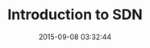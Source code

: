 ---
layout: post
title: "Introduction to SDN"
date: 2015-09-08 03:32:44
image: '/assets/img/'
description: 'SDN history and platforms'
tags:
- Introduction
- SDN
categories:
- SDN
twitter_text: ''
---